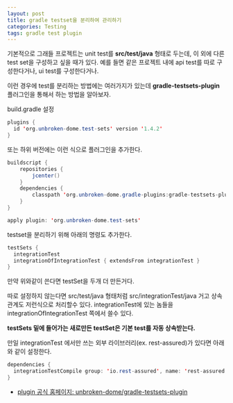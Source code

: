 ```yaml
---
layout: post
title: gradle testset을 분리하여 관리하기
categories: Testing
tags: gradle test plugin
---
```


기본적으로 그래들 프로젝트는 unit test를 **src/test/java** 형태로 두는데, 이 외에 다른 test set을 구성하고 싶을 때가 있다. 예를 들면 같은 프로젝트 내에 api test를 따로 구성한다거나, ui test를 구성한다거나.

이런 경우에 test를 분리하는 방법에는 여러가지가 있는데 **gradle-testsets-plugin** 플러그인을 통해서 하는 방법을 알아보자.

build.gradle 설정
~~~java
plugins {
  id 'org.unbroken-dome.test-sets' version '1.4.2'
}
~~~
또는 하위 버전에는 이런 식으로 플러그인을 추가한다.
~~~java
buildscript {
    repositories {
        jcenter()
    }
    dependencies {
        classpath 'org.unbroken-dome.gradle-plugins:gradle-testsets-plugin:1.4.2'
    }
}

apply plugin: 'org.unbroken-dome.test-sets'
~~~

testset을 분리하기 위해 아래의 명령도 추가한다.
~~~java
testSets {
  integrationTest
  integrationOfIntegrationTest { extendsFrom integrationTest }
}
~~~
만약 위와같이 쓴다면 testSet을 두개 더 만든거다.

따로 설정하지 않는다면 src/test/java 형태처럼 src/integrationTest/java
거고 상속관계도 저런식으로 처리할수 있다. integrationTest에 있는 놈들을 integrationOfIntegrationTest 쪽에서 쓸수 있다.

**testSets 밑에 들어가는 새로만든 testSet은 기본 test를 자동 상속받는다.**

만일 integrationTest 에서만 쓰는 외부 라이브러리(ex. rest-assured)가 있다면 아래와 같이 설정한다.
~~~java
dependencies {
  integrationTestCompile group: 'io.rest-assured', name: 'rest-assured', version: '3.0.3'
}
~~~
- [plugin 공식 홈페이지: unbroken-dome/gradle-testsets-plugin](https://github.com/unbroken-dome/gradle-testsets-plugin)
